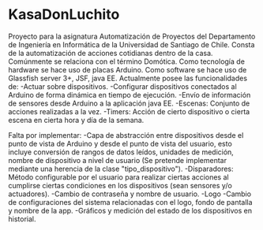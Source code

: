 KasaDonLuchito
==============

Proyecto para la asignatura Automatización de Proyectos del Departamento de Ingeniería en Informática de la Universidad de Santiago de Chile. Consta de la automatización de acciones cotidianas dentro de la casa. Comúnmente se relaciona con el término Domótica.
Como tecnología de hardware se hace uso de placas Arduino.
Como software se hace uso de Glassfish server 3+, JSF, java EE.
Actualmente posee las funcionalidades de:
-Actuar sobre dispositivos.
-Configurar dispositivos conectados al Arduino de forma dinámica en tiempo de 
ejecución.
-Envío de información de sensores desde Arduino a la aplicación java EE.
-Escenas: Conjunto de acciones realizadas a la vez.
-Timers: Acción de cierto dispositivo o cierta escena en cierta hora y día de la semana.


Falta por implementar:
-Capa de abstracción entre dispositivos desde el punto de vista de Arduino y desde el punto de vista del usuario, esto incluye conversión de rangos de datos leídos, unidades de medición, nombre de dispositivo a nivel de usuario (Se pretende implementar mediante una herencia de la clase "tipo_dispositivo").
-Disparadores: Método configurable por el usuario para realizar ciertas acciones al cumplirse ciertas condiciones en los dispositivos (sean sensores y/o actuadores).
-Cambio de contraseña y nombre de usuario.
-Logo
-Cambio de configuraciones del sistema relacionadas con el logo, fondo de pantalla y nombre de la app.
-Gráficos y medición del estado de los dispositivos en historial.
